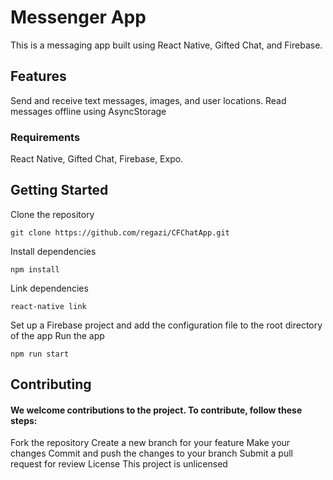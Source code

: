 # Messenger App
This is a messaging app built using React Native, Gifted Chat, and Firebase.

## Features
Send and receive text messages, images, 
and user locations.
Read messages offline using AsyncStorage
### Requirements
React Native,
Gifted Chat,
Firebase,
Expo.
## Getting Started
Clone the repository
```
git clone https://github.com/regazi/CFChatApp.git
```
Install dependencies
```
npm install
```
Link dependencies
```
react-native link
```
Set up a Firebase project and add the configuration file to the root directory of the app
Run the app
```
npm run start
```

## Contributing
#### We welcome contributions to the project. To contribute, follow these steps:

Fork the repository
Create a new branch for your feature
Make your changes
Commit and push the changes to your branch
Submit a pull request for review
License
This project is unlicensed
